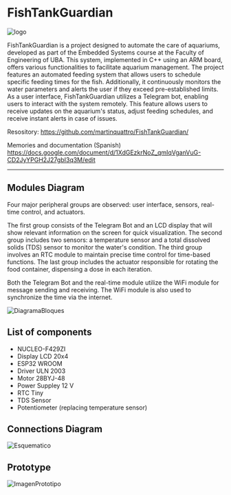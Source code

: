 # FishTankGuardian

![logo](https://github.com/martinquattro/FishTankGuardian/assets/62821432/8e360b3e-76d7-4d51-9f2c-2b49c78eac6d)

FishTankGuardian is a project designed to automate the care of aquariums, developed as part of the Embedded Systems course at the Faculty of Engineering of UBA. This system, implemented in C++ using an ARM board, offers various functionalities to facilitate aquarium management.
The project features an automated feeding system that allows users to schedule specific feeding times for the fish. Additionally, it continuously monitors the water parameters and alerts the user if they exceed pre-established limits.
As a user interface, FishTankGuardian utilizes a Telegram bot, enabling users to interact with the system remotely. This feature allows users to receive updates on the aquarium's status, adjust feeding schedules, and receive instant alerts in case of issues.

Resository: https://github.com/martinquattro/FishTankGuardian/

Memories and documentation (Spanish) https://docs.google.com/document/d/1XdGEzkrNoZ_qmIqVganVuG-CD2JyYPGH2J27gbI3q3M/edit

_________________________________________________________________________________________________________

## Modules Diagram
Four major peripheral groups are observed: user interface, sensors, real-time control, and actuators.

The first group consists of the Telegram Bot and an LCD display that will show relevant information on the screen for quick visualization. The second group includes two sensors: a temperature sensor and a total dissolved solids (TDS) sensor to monitor the water's condition. The third group involves an RTC module to maintain precise time control for time-based functions. The last group includes the actuator responsible for rotating the food container, dispensing a dose in each iteration.

Both the Telegram Bot and the real-time module utilize the WiFi module for message sending and receiving. The WiFi module is also used to synchronize the time via the internet.

![DiagramaBloques](https://github.com/martinquattro/FishTankGuardian/assets/62821432/fed1e7d5-a0e3-467d-844b-3e32a0abc877)

## List of components
- NUCLEO-F429ZI
- Display LCD 20x4
- ESP32 WROOM
- Driver ULN 2003
- Motor 28BYJ-48
- Power Suppley 12 V
- RTC Tiny
- TDS Sensor
- Potentiometer (replacing temperature sensor)
  
## Connections Diagram 
![Esquematico](https://github.com/martinquattro/FishTankGuardian/assets/62821432/1703425e-3ddb-49a6-a296-e08fc318a3e5)

## Prototype
![ImagenPrototipo](https://github.com/martinquattro/FishTankGuardian/assets/62821432/0b167e03-a5f4-4a54-8494-378a07a9a657)
